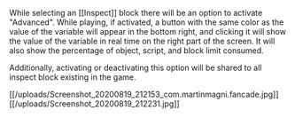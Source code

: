 While selecting an [[Inspect]] block there will be an option to activate "Advanced". While playing, if activated, a button with the same color as the value of the variable will appear in the bottom right, and clicking it will show the value of the variable in real time on the right part of the screen. It will also show the percentage of object, script, and block limit consumed.

Additionally, activating or deactivating this option will be shared to all inspect block existing in the game.

[[/uploads/Screenshot_20200819_212153_com.martinmagni.fancade.jpg]]
[[/uploads/Screenshot_20200819_212231.jpg]]